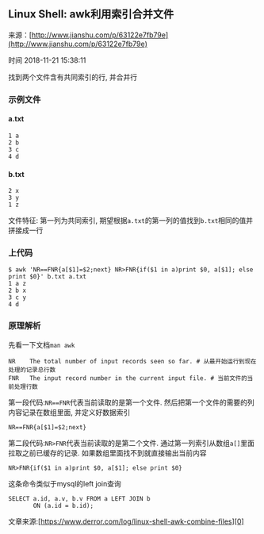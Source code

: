 ## Linux Shell: awk利用索引合并文件

来源：[http://www.jianshu.com/p/63122e7fb79e](http://www.jianshu.com/p/63122e7fb79e)

时间 2018-11-21 15:38:11


找到两个文件含有共同索引的行, 并合并行

  
### 示例文件

  
#### a.txt

```
1 a
2 b
3 c
4 d
```

  
#### b.txt

```
2 x
3 y
1 z
```

文件特征: 第一列为共同索引, 期望根据`a.txt`的第一列的值找到`b.txt`相同的值并拼接成一行

  
### 上代码

```
$ awk 'NR==FNR{a[$1]=$2;next} NR>FNR{if($1 in a)print $0, a[$1]; else print $0}' b.txt a.txt
1 a z
2 b x
3 c y
4 d
```

  
### 原理解析

先看一下文档`man awk` 
```
NR    The total number of input records seen so far. # 从最开始运行到现在处理的记录总行数
FNR   The input record number in the current input file. # 当前文件的当前处理行数
```

第一段代码:`NR==FNR`代表当前读取的是第一个文件. 然后把第一个文件的需要的列内容记录在数组里面, 并定义好数据索引

```
NR==FNR{a[$1]=$2;next}
```

第二段代码:`NR>FNR`代表当前读取的是第二个文件. 通过第一列索引从数组`a[]`里面拉取之前已缓存的记录. 如果数组里面找不到就直接输出当前内容

```
NR>FNR{if($1 in a)print $0, a[$1]; else print $0}
```

这条命令类似于mysql的left join查询

```
SELECT a.id, a.v, b.v FROM a LEFT JOIN b
       ON (a.id = b.id);
```

文章来源:[https://www.derror.com/log/linux-shell-awk-combine-files][0]


[0]: https://www.derror.com/log/linux-shell-awk-combine-files